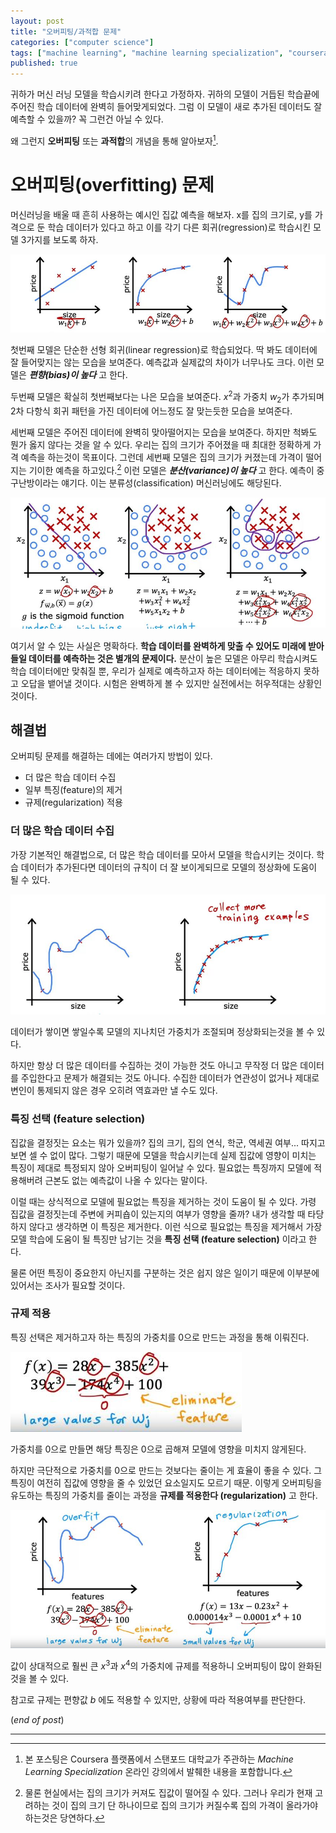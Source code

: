```yaml
---
layout: post
title: "오버피팅/과적합 문제"
categories: ["computer science"]
tags: ["machine learning", "machine learning specialization", "coursera"]   # TAG names should always be lowercase!
published: true
---    
```


귀하가 머신 러닝 모델을 학습시키려 한다고 가정하자. 귀하의 모델이 거듭된 학습끝에 주어진 학습 데이터에 완벽히 들어맞게되었다. 그럼 이 모델이 새로 추가된 데이터도 잘 예측할 수 있을까? 꼭 그런건 아닐 수 있다. 

왜 그런지 **오버피팅** 또는 **과적합**의 개념을 통해 알아보자[^1]. 

    
# 오버피팅(overfitting) 문제

머신러닝을 배울 때 흔히 사용하는 예시인 집값 예측을 해보자. x를 집의 크기로, y를 가격으로 둔 학습 데이터가 있다고 하고 이를 각기 다른 회귀(regression)로 학습시킨 모델 3가지를 보도록 하자. 

![Comparing different performance of linear regression models](overfitting_1.JPG)

첫번째 모델은 단순한 선형 회귀(linear regression)로 학습되었다. 딱 봐도 데이터에 잘 들어맞지는 않는 모습을 보여준다. 예측값과 실제값의 차이가 너무나도 크다. 이런 모델은 ***편향(bias)이 높다*** 고 한다. 

두번째 모델은 확실히 첫번째보다는 나은 모습을 보여준다. $x^2$과 가중치 $w_2$가 추가되며 2차 다항식 회귀 패턴을 가진 데이터에 어느정도 잘 맞는듯한 모습을 보여준다. 

세번째 모델은 주어진 데이터에 완벽히 맞아떨어지는 모습을 보여준다. 하지만 척봐도 뭔가 옳지 않다는 것을 알 수 있다. 우리는 집의 크기가 주어졌을 때 최대한 정확하게 가격 예측을 하는것이 목표이다. 그런데 세번째 모델은 집의 크기가 커졌는데 가격이 떨어지는 기이한 예측을 하고있다.[^2] 이런 모델은 ***분산(variance)이 높다*** 고 한다. 예측이 중구난방이라는 얘기다. 이는 분류성(classification) 머신러닝에도 해당된다. 

![image_description](overfitting_2.JPG)



여기서 알 수 있는 사실은 명확하다. **학습 데이터를 완벽하게 맞출 수 있어도 미래에 받아들일 데이터를 예측하는 것은 별개의 문제이다.** 분산이 높은 모델은 아무리 학습시켜도 학습 데이터에만 맞춰질 뿐, 우리가 실제로 예측하고자 하는 데이터에는 적응하지 못하고 오답을 뱉어낼 것이다. 시험은 완벽하게 볼 수 있지만 실전에서는 허우적대는 상황인 것이다. 

## 해결법

오버피팅 문제를 해결하는 데에는 여러가지 방법이 있다.
- 더 많은 학습 데이터 수집
- 일부 특징(feature)의 제거
- 규제(regularization) 적용

### 더 많은 학습 데이터 수집

가장 기본적인 해결법으로, 더 많은 학습 데이터를 모아서 모델을 학습시키는 것이다. 학습 데이터가 추가된다면 데이터의 규칙이 더 잘 보이게되므로 모델의 정상화에 도움이 될 수 있다. 

![image_description](ex_1.JPG)

데이터가 쌓이면 쌓일수록 모델의 지나치던 가중치가 조절되며 정상화되는것을 볼 수 있다.

하지만 항상 더 많은 데이터를 수집하는 것이 가능한 것도 아니고 무작정 더 많은 데이터를 주입한다고 문제가 해결되는 것도 아니다. 수집한 데이터가 연관성이 없거나 제대로 변인이 통제되지 않은 경우 오히려 역효과만 낼 수도 있다.   

### 특징 선택 (feature selection)

집값을 결정짓는 요소는 뭐가 있을까? 집의 크기, 집의 연식, 학군, 역세권 여부...  따지고 보면 셀 수 없이 많다. 그렇기 때문에 모델을 학습시키는데 실제 집값에 영향이 미치는 특징이 제대로 특정되지 않아 오버피팅이 일어날 수 있다. 필요없는 특징까지 모델에 적용해버려 근본도 없는 예측값이 나올 수 있다는 말이다. 

이럴 때는 상식적으로 모델에 필요없는 특징을 제거하는 것이 도움이 될 수 있다. 가령 집값을 결정짓는데 주변에 커피숍이 있는지의 여부가 영향을 줄까? 내가 생각할 때 타당하지 않다고 생각하면 이 특징은 제거한다. 이런 식으로 필요없는 특징을 제거해서 가장 모델 학습에 도움이 될 특징만 남기는 것을 **특징 선택 (feature selection)** 이라고 한다. 

물론 어떤 특징이 중요한지 아닌지를 구분하는 것은 쉽지 않은 일이기 때문에 이부분에 있어서는 조사가 필요할 것이다. 

### 규제 적용

특징 선택은 제거하고자 하는 특징의 가중치를 0으로 만드는 과정을 통해 이뤄진다. 


![image_description](ex_3.JPG)


가중치를 0으로 만들면 해당 특징은 0으로 곱해져 모델에 영향을 미치지 않게된다. 

하지만 극단적으로 가중치를 0으로 만드는 것보다는 줄이는 게 효율이 좋을 수 있다. 그 특징이 여전히 집값에 영향을 줄 수 있었던 요소일지도 모르기 때문. 이렇게 오버피팅을 유도하는 특징의 가중치를 줄이는 과정을 **규제를 적용한다 (regularization)** 고 한다. 


![image_description](ex_4.JPG)

값이 상대적으로 훨씬 큰 $x^3$과 $x^4$의 가중치에 규제를 적용하니 오버피팅이 많이 완화된 것을 볼 수 있다.

참고로 규제는 편향값 $b$ 에도 적용할 수 있지만, 상황에 따라 적용여부를 판단한다.  

(*end of post*)

---

[^1]: 본 포스팅은 Coursera 플랫폼에서 스탠포드 대학교가 주관하는 *Machine Learning Specialization* 온라인 강의에서 발췌한 내용을 포함합니다. 

[^2]: 물론 현실에서는 집의 크기가 커져도 집값이 떨어질 수 있다. 그러나 우리가 현재 고려하는 것이 집의 크기 단 하나이므로 집의 크기가 커질수록 집의 가격이 올라가야 하는것은 당연하다. 